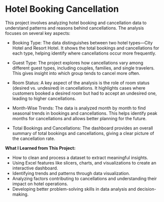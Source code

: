 # Hotel Booking Cancellation

This project involves analyzing hotel booking and cancellation data to understand patterns and reasons behind cancellations. The analysis focuses on several key aspects:

  - Booking Type: The data distinguishes between two hotel types—City Hotel and Resort Hotel. It shows the total bookings and cancellations for each type, helping identify where cancellations occur more frequently.

  - Guest Type: The project explores how cancellations vary among different guest types, including couples, families, and single travelers. This gives insight into which group tends to cancel more often.

  - Room Status: A key aspect of the analysis is the role of room status (desired vs. undesired) in cancellations. It highlights cases where customers booked a desired room but had to accept an undesired one,     leading to higher cancellations.

  - Month-Wise Trends: The data is analyzed month by month to find seasonal trends in bookings and cancellations. This helps identify peak months for cancellations and allows better planning for the future.

  - Total Bookings and Cancellations: The dashboard provides an overall summary of total bookings and cancellations, giving a clear picture of the cancellation rate.

<b>What I Learned from This Project:</b>
  -  How to clean and process a dataset to extract meaningful insights.  
  -  Using Excel features like slicers, charts, and visualizations to create an interactive dashboard.  
  -  Identifying trends and patterns through data visualization.  
  -  Analyzing factors contributing to cancellations and understanding their impact on hotel operations.  
  -  Developing better problem-solving skills in data analysis and decision-making.  
